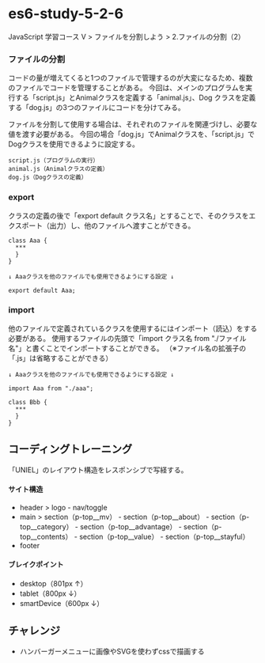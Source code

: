 # es6-study-5-2-6
JavaScript 学習コース V > ファイルを分割しよう > 2.ファイルの分割（2）

### ファイルの分割
コードの量が増えてくると1つのファイルで管理するのが大変になるため、複数のファイルでコードを管理することがある。
今回は、メインのプログラムを実行する「script.js」とAnimalクラスを定義する「animal.js」、Dog クラスを定義する「dog.js」の3つのファイルにコードを分けてみる。

ファイルを分割して使用する場合は、それぞれのファイルを関連づけし、必要な値を渡す必要がある。
今回の場合「dog.js」でAnimalクラスを、「script.js」でDogクラスを使用できるように設定する。
```
script.js（プログラムの実行）
animal.js（Animalクラスの定義）
dog.js（Dogクラスの定義）
```

### export
クラスの定義の後で「export default クラス名」とすることで、そのクラスをエクスポート（出力）し、他のファイルへ渡すことができる。
```
class Aaa {
  ***
  }
}

↓ Aaaクラスを他のファイルでも使用できるようにする設定 ↓

export default Aaa;
```

### import
他のファイルで定義されているクラスを使用するにはインポート（読込）をする必要がある。
使用するファイルの先頭で「import クラス名 from "./ファイル名"」と書くことでインポートすることができる。
（※ファイル名の拡張子の「.js」は省略することができる）
```
↓ Aaaクラスを他のファイルでも使用できるようにする設定 ↓

import Aaa from "./aaa";

class Bbb {
  ***
  }
}
```

## コーディングトレーニング
「UNIEL」のレイアウト構造をレスポンシブで写経する。

#### サイト構造
- header > logo - nav/toggle
- main > section（p-top__mv） - section（p-top__about） - section（p-top__category） - section（p-top__advantage） - section（p-top__contents） - section（p-top__value） - section（p-top__stayful）
- footer

#### ブレイクポイント
- desktop（801px ↑）
- tablet（800px ↓）
- smartDevice（600px ↓）

## チャレンジ
- ハンバーガーメニューに画像やSVGを使わずcssで描画する

